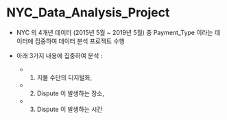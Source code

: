 # NYC_Data_Analysis_Project

* NYC 의 4개년 데이터 (2015년 5월 ~ 2019년 5월) 중 Payment_Type 이라는 데이터에 집중하여 데이터 분석 프로젝트 수행

* 아래 3가지 내용에 집중하여 분석 : 
  - 1) 지불 수단의 디지털화, 
  - 2) Dispute 이 발생하는 장소, 
  - 3) Dispute 이 발생하는 시간
